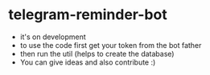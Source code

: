 # telegram-reminder-bot
- it's on development
- to use the code first get your token from the bot father
- then run the util (helps to create the database)
- You can give ideas and also contribute :)
